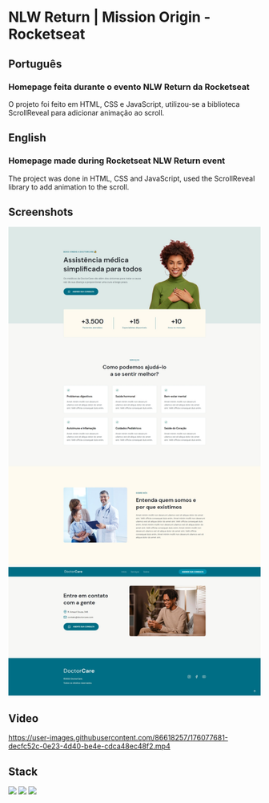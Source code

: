 # NLW Return | Mission Origin - Rocketseat

## Português

### Homepage feita durante o evento NLW Return da Rocketseat

O projeto foi feito em HTML, CSS e JavaScript, utilizou-se a biblioteca ScrollReveal para adicionar animação ao scroll.

## English

### Homepage made during Rocketseat NLW Return event

The project was done in HTML, CSS and JavaScript, used the ScrollReveal library to add animation to the scroll.

## Screenshots

<div align="center">
  <img width="600px" src="./assets/print-1.jpeg" alt="Print da página de login" />
</div>

## Video

https://user-images.githubusercontent.com/86618257/176077681-decfc52c-0e23-4d40-be4e-cdca48ec48f2.mp4

## Stack

<img width="30px" src="https://cdn.jsdelivr.net/gh/devicons/devicon/icons/html5/html5-original.svg" /> <img width="30px" src="https://cdn.jsdelivr.net/gh/devicons/devicon/icons/css3/css3-original.svg" /> <img width="30px" src="https://cdn.jsdelivr.net/gh/devicons/devicon/icons/javascript/javascript-original.svg" />
